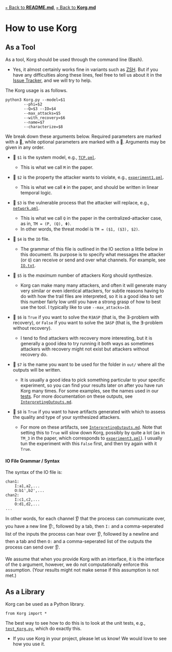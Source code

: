 [`↞` Back to **README.md**](../README.md), [`↞` Back to **Korg.md**](Korg.md)

# How to use Korg

## As a Tool

As a tool, Korg should be used through the command line (Bash).

* Yes, it almost certainly works fine in variants such as [ZSH](https://ohmyz.sh/).  But if you have any difficulties along these lines, feel free to tell us about it in the [Issue Tracker](https://github.com/maxvonhippel/AttackerSynthesis/issues), and we will try to help.

The Korg usage is as follows.

````
python3 Korg.py --model=$1 
		--phi=$2 
		--Q=$3 --IO=$4 
		--max_attacks=$5 
		--with_recovery=$6 
		--name=$7 
		--characterize=$8
````

We break down these arguments below.  Required parameters are marked with a :japanese_ogre:, while optional parameters are marked with a :ghost:.  Arguments may be given in any order.

* :japanese_ogre: `$1` is the system model, e.g., [`TCP.pml`](../demo/TCP/TCP.pml).  

	* This is what we call `M` in the paper.

* :japanese_ogre: `$2` is the property the attacker wants to violate, e.g., [`experiment1.pml`](../experiments/experiment1.pml).  

	* This is what we call `Φ` in the paper, and should be written in linear temporal logic.

* :japanese_ogre: `$3` is the vulnerable process that the attacker will replace, e.g., [`network.pml`](../demo/TCP/network.pml).  

	* This is what we call `Q` in the paper in the centralized-attacker case, as in, `TM = (P, (Q), Φ)`.
	* In other words, the threat model is `TM = ($1, ($3), $2)`.

* :japanese_ogre: `$4` is the `IO` file.  

	* The grammar of this file is outlined in the IO section a little below in this document.  Its purpose is to specify what messages the attacker (or `Q`) can receive or send and over what channels.  For example, see [`IO.txt`](../demo/TCP/IO.txt).

* :japanese_ogre: `$5` is the *maximum* number of attackers Korg should synthesize.  

	* Korg can make many many attackers, and often it will generate many very similar or even identical attackers, for subtle reasons having to do with how the trail files are interpreted, so it is a good idea to set this number fairly low until you have a strong grasp of how to best use the tool.  I typically like to use `--max_attacks=10`.

* :ghost: `$6` is `True` if you want to solve the `R∃ASP` (that is, the ∃-problem with recovery), or `False` if you want to solve the `∃ASP` (that is, the ∃-problem without recovery).  

	* I tend to find attackers with recovery more interesting, but it is generally a good idea to try running it both ways as sometimes attackers with recovery might not exist but attackers without recovery do.

* :japanese_ogre: `$7` is the name you want to be used for the folder in `out/` where all the outputs will be written.  

	* It is usually a good idea to pick something particular to your specific experiment, so you can find your results later on after you have run Korg many times.  For some examples, see the names used in our [tests](../tests/test_Korg.py).  For more documentation on these outputs, see [`InterpretingOutputs.md`](InterpretingOutputs.md).

* :ghost: `$8` is `True` if you want to have artifacts generated with which to assess the quality and type of your synthesized attackers.  

	* For more on these artifacts, see [`InterpretingOutputs.md`](InterpretingOutputs.md).  Note that setting this to `True` will slow down Korg, possibly by quite a lot (as in `TM_3` in the paper, which corresponds to [`experiment3.pml`](../experiments/experiment3.pml)).  I usually tun the experiment with this `False` first, and then try again with it `True`.

#### IO File Grammar / Syntax

The syntax of the IO file is:

````
chan1:
	I:a1,a2,...
	O:b1',b2',...
chan2:
	I:c1,c2,...
	O:d1,d2,...
...
````

In other words, for each channel :ear: that the process can communicate over, you have a new line :ear::, followed by a tab, then `I:` and a comma-seperated list of the inputs the process can hear over :ear:, followed by a newline and then a tab and then `O:` and a comma-seperated list of the outputs the process can send over :ear:.

We assume that when you provide Korg with an interface, it is the interface of the `Q` argument, however, we do not computationally enforce this assumption.  (Your results might not make sense if this assumption is not met.)

## As a Library

Korg can be used as a Python library.

````
from Korg import *
````

The best way to see how to do this is to look at the unit tests, e.g., [`test_Korg.py`](../tests/test_Korg.py), which do exactly this.

* If you use Korg in your project, please let us know!  We would love to see how you use it.